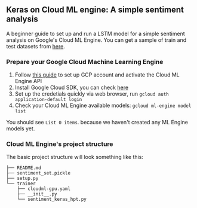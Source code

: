 ## Keras on Cloud ML engine: A simple sentiment analysis

A beginner guide to set up and run a LSTM model for a simple sentiment analysis on Google's Cloud ML Engine. You can get a sample of train and test datasets from [here](https://github.com/liufuyang/kaggle-youtube-8m/tree/master/tf-learn/example-3-sentiment).

### Prepare your Google Cloud Machine Learning Engine
1. Follow [this guide](https://cloud.google.com/ml-engine/docs/quickstarts/command-line) to set up GCP account and activate the Cloud ML Engine API 
2. Install Google Cloud SDK, you can check [here](https://cloud.google.com/sdk/docs/)
3. Set up the credetials quickly via web browser, run
`gcloud auth application-default login`
4. Check your Cloud ML Engine available models:
`gcloud ml-engine model list`

You should see `List 0 items`. because we haven't created any ML Engine models yet.
### Cloud ML Engine's project structure 
The basic project structure will look something like this: 

```
├── README.md
├── sentiment_set.pickle
├── setup.py
└── trainer
    ├── cloudml-gpu.yaml
    ├── __init__.py
    └── sentiment_keras_hpt.py
```
